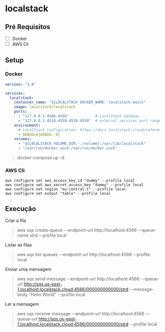 # localstack

## Pré Requisitos

- [ ] Docker
- [ ] AWS Cli

## Setup

### Docker

```yaml
version: "3.8"

services:
  localstack:
    container_name: "${LOCALSTACK_DOCKER_NAME:-localstack-main}"
    image: localstack/localstack
    ports:
      - "127.0.0.1:4566:4566"            # LocalStack Gateway
      - "127.0.0.1:4510-4559:4510-4559"  # external services port range
    environment:
      # LocalStack configuration: https://docs.localstack.cloud/references/configuration/
      - DEBUG=${DEBUG:-0}
    volumes:
      - "${LOCALSTACK_VOLUME_DIR:-./volume}:/var/lib/localstack"
      - "/var/run/docker.sock:/var/run/docker.sock"
```

> docker-compose up -d

### AWS Cli

```
aws configure set aws_access_key_id "dummy" --profile local
aws configure set aws_secret_access_key "dummy" --profile local
aws configure set region "eu-central-1" --profile local
aws configure set output "table" --profile local
```

## Execução

Criar a fila

> aws sqs create-queue --endpoint-url http://localhost:4566 --queue-name strd --profile local

Listar as filas

> aws sqs list-queues --endpoint-url http://localhost:4566 --profile local

Enviar uma mensagem

> aws sqs send-message --endpoint-url http://localhost:4566 --queue-url http://sqs.us-east-1.localhost.localstack.cloud:4566/000000000000/strd --message-body "Hello World" --profile local

Ler a mensagem

> aws sqs receive-message --endpoint-url http://localhost:4566 --queue-url http://sqs.us-east-1.localhost.localstack.cloud:4566/000000000000/strd --profile local
